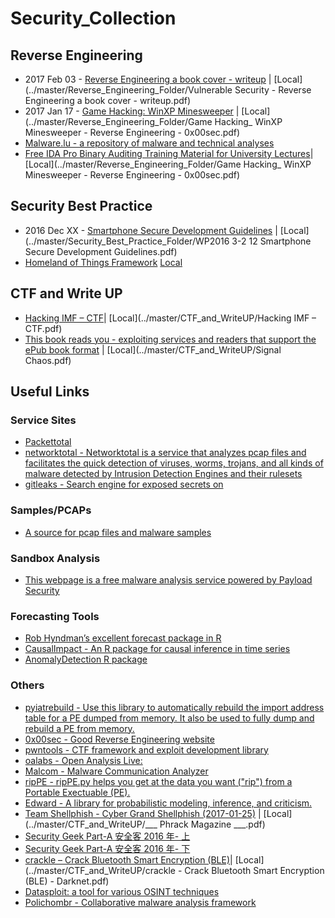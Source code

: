 # Security_Collection


## Reverse Engineering
* 2017 Feb 03 - [Reverse Engineering a book cover - writeup](https://vulnsec.com/2017/reverse-engineering-a-book-cover/) |  [Local](../master/Reverse_Engineering_Folder/Vulnerable Security - Reverse Engineering a book cover - writeup.pdf)
* 2017 Jan 17 - [Game Hacking: WinXP Minesweeper](https://0x00sec.org/t/game-hacking-winxp-minesweeper/1266) |  [Local](../master/Reverse_Engineering_Folder/Game Hacking_ WinXP Minesweeper - Reverse Engineering - 0x00sec.pdf)
* [Malware.lu - a repository of malware and technical analyses](https://malware.lu/)
* [Free IDA Pro Binary Auditing Training Material for University Lectures](https:www.binary-auditing.com/binary-auditing-training-package.zip)|  [Local](../master/Reverse_Engineering_Folder/Game Hacking_ WinXP Minesweeper - Reverse Engineering - 0x00sec.pdf)

## Security Best Practice
* 2016 Dec XX - [Smartphone Secure Development Guidelines](www.enisa.europa.eu/publications/smartphone-secure-development-guidelines-2016/at_download/fullReport) |  [Local](../master/Security_Best_Practice_Folder/WP2016 3-2 12 Smartphone Secure Development Guidelines.pdf)
* [Homeland of Things Framework](https://www.gitbook.com/book/reaperb0t/homeland-of-things-framework/details) [Local](../master/Security_Best_Practice_Folder/homeland-of-things-framework.pdf)

## CTF and Write UP 
* [Hacking IMF – CTF](http://resources.infosecinstitute.com/hacking-imf-ctf/)|  [Local](../master/CTF_and_WriteUP/Hacking IMF – CTF.pdf)
* [This book reads you - exploiting services and readers that support the ePub book format](https://s1gnalcha0s.github.io/epub/2017/01/25/This-book-reads-you.html) |  [Local](../master/CTF_and_WriteUP/Signal Chaos.pdf)

## Useful Links
### Service Sites
* [Packettotal](http://www.packettotal.com/) 
* [networktotal - Networktotal is a service that analyzes pcap files and facilitates the quick detection of viruses, worms, trojans, and all kinds of malware detected by Intrusion Detection Engines and their rulesets](https://www.networktotal.com/)
* [gitleaks - Search engine for exposed secrets on](https://gitleaks.com)

### Samples/PCAPs
* [A source for pcap files and malware samples](http://malware-traffic-analysis.net/index.html)

### Sandbox Analysis
* [This webpage is a free malware analysis service powered by Payload Security ](https://www.hybrid-analysis.com)

### Forecasting Tools
* [Rob Hyndman’s excellent forecast package in R](http://robjhyndman.com/software/forecast/)
* [CausalImpact - An R package for causal inference in time series](https://google.github.io/CausalImpact/) 
* [AnomalyDetection R package](https://github.com/twitter/AnomalyDetection)


### Others
* [pyiatrebuild - Use this library to automatically rebuild the import address table for a PE dumped from memory. It also be used to fully dump and rebuild a PE from memory.](https://github.com/OALabs/PyIATRebuild)
* [0x00sec - Good Reverse Engineering website](https://0x00sec.org/)
* [pwntools - CTF framework and exploit development library ](https://github.com/Gallopsled/pwntools#readme)
* [oalabs - Open Analysis Live:](https://vimeo.com/oalabs)
* [Malcom - Malware Communication Analyzer](https://github.com/tomchop/malcom)
* [ripPE - ripPE.py helps you get at the data you want ("rip") from a Portable Exectuable (PE).](https://github.com/matonis/ripPE)
* [Edward - A library for probabilistic modeling, inference, and criticism.](http://edwardlib.org/)
* [Team Shellphish - Cyber Grand Shellphish (2017-01-25)](http://phrack.org/papers/cyber_grand_shellphish.html) |  [Local](../master/CTF_and_WriteUP/___ Phrack Magazine ___.pdf)
* [Security Geek Part-A 安全客 2016 年- 上](http://bobao.360.cn/download/book/security-geek-2016-A.pdf) 
* [Security Geek Part-A 安全客 2016 年- 下](http://bobao.360.cn/download/book/security-geek-2016-B.pdf) 
* [crackle – Crack Bluetooth Smart Encryption (BLE)](http://www.darknet.org.uk/2017/02/crackle-crack-bluetooth-smart-encryption-ble/)|  [Local](../master/CTF_and_WriteUP/crackle - Crack Bluetooth Smart Encryption (BLE) - Darknet.pdf)
* [Datasploit: a tool for various OSINT techniques](https://github.com/DataSploit/datasploit) 
* [Polichombr - Collaborative malware analysis framework](https://github.com/ANSSI-FR/polichombr)






